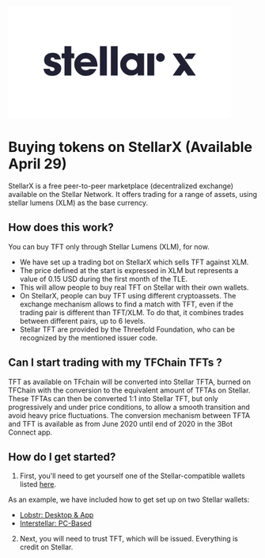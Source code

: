 <!--- TODO: See if we can use includes soon, Original content is on SDK wiki --->


<img src=img/stellarx_logo.png width="450">

# Buying tokens on StellarX (Available April 29)

StellarX is a free peer-to-peer marketplace (decentralized exchange) available on the Stellar Network. It offers trading for a range of assets, using stellar lumens (XLM) as the base currency.

## How does this work?
You can buy TFT only through Stellar Lumens (XLM), for now.

- We have set up a trading bot on StellarX which sells TFT against XLM.
- The price defined at the start is expressed in XLM but represents a value of 0.15 USD during the first month of the TLE. 
- This will allow people to buy real TFT on Stellar with their own wallets.
- On StellarX, people can buy TFT using different cryptoassets. The exchange mechanism allows to find a match with TFT, even if the trading pair is different than TFT/XLM. To do that, it combines trades between different pairs, up to 6 levels. 
- Stellar TFT are provided by the Threefold Foundation, who can be recognized by the mentioned issuer code. 

## Can I start trading with my TFChain TFTs ? 
TFT as available on TFchain will be converted into Stellar TFTA, burned on TFChain with the conversion to the equivalent amount of TFTAs on Stellar. These TFTAs can then be converted 1:1 into Stellar TFT, but only progressively and under price conditions, to allow a smooth transition and avoid heavy price fluctuations. The conversion mechanism between TFTA and TFT is available as from June 2020 until end of 2020 in the 3Bot Connect app.

## How do I get started?
1. First, you'll need to get yourself one of the Stellar-compatible wallets listed [here](https://www.stellar.org/lumens/wallets).

As an example, we have included how to get set up on two Stellar wallets:
- [Lobstr: Desktop & App](tft_lobstr.md)
- [Interstellar: PC-Based](tft_interstellar.md)

2. Next, you will need to trust TFT, which will be issued. Everything is credit on Stellar.